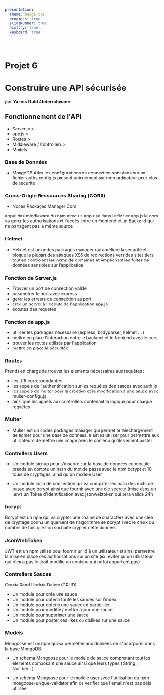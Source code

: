 ```yaml
---
presentation:
  theme: beige.css
  progress: true
  slideNumber: true
  history: true
  keyboard: true
  
  
---
```

<!-- slide -->
# Projet 6
# Construire une API sécurisée
par **Yannis Ould Abderrahmane**

<!-- slide -->
## Fonctionnement  de l'API
- Server.js >
- app.js >
- Routes >
- Middleware / Controllers >
- Models 

<!-- slide -->
### Base de Données

- MongoDB Atlas 
les configurations de connection sont dans sur un fichier auths.config.js present uniquement sur mon ordinateur pour plus de securité

<!-- slide -->
### Cross-Origin Ressources Sharing (CORS)
-  Nodes Packages Manager Cors

appel des middleware du npm avec un app.use dans le fichier app.js
le cors va gèrer les authorisations et l'accès entre un Frontend et un Backend qui ne partagent pas la même source

<!-- slide -->
### Helmet

- Helmet est un nodes packages manager qui améliore la securité et bloque la plupart des attaques XSS de redirections vers des sites tiers tout en controlant les noms de domaines et empêchant les fuites de données sensibles sur l'application 



<!-- slide -->
### Fonction de Server.js

- Trouver un port de connection valide
- parametrer le port avec express
- gerer les erreurs de connection au port 
- crée un server à l'ecoute de l'application app.js
- écoutes des requetes 

<!-- slide -->
### Fonction de app.js

- utiliser les packages nécessaire (express, bodyparser, helmet ... )
- mettre en place l'interaction entre le backend et le frontend avec le cors
- trouver les routes utilisés par l'application
- mettre en place la sécuritée 

<!-- slide -->
### Routes

 Prends en charge de trouver les elements nécessaires aux requêtes :
- les URI correspondantes 
- les appels de l'authentification sur les requêtes des sauces avec auth.js 
- les appels de multer pour la creation et la modification d'une sauce  avec multer-configs.js
- ainsi que les appels aux controllers contenant la logique pour chaque requêtes

<!-- slide -->
### Multer

- Multer est un nodes packages manager qui permet le telechargement de fichier pour une base de données.
Il est ici utiliser pour permettre aux utilisateurs de mettre une image avec le contenu qu'ils veulent poster

<!-- slide -->
### Controllers Users

- Un module signup pour s'inscrire sur la base de données 
ce module prends en compte un hash du mot de passe avec le npm bcrypt et 10 tours de cryptages, ainsi qu'un modele User.

- Un module login de connection qui va comparer les hash des mots de passe avec bcrypt ainsi que fournir avec une clé secrete (mise dans un .env) un Token d'identification avec jsonwebtoken qui sera valide 24h

<!-- slide -->
### bcrypt

Bcrypt est un npm qui va crypter une chaine de charactère avec une clée de cryptage connu uniquement de l'algorithme de bcrypt avec le choix du nombre de fois que l'on souhaite crypter cette donnée. 

<!-- slide -->
### JsonWebToken

JWT est un npm utilisé pour fournir un id à un utilisateur et ainsi permettre la mise en place des authorisations sur un site (ex: eviter qu'un utilisateur qui n'en a pas le droit modifie un contenu qui ne lui appartient pas)

<!-- slide -->
### Controllers Sauces

Create Read Update Delete (CRUD)

- Un module pour crée une sauce 
- Un module pour obtenir toute les sauces sur l'index
- Un module pour obtenir une sauce en particulier
- Un module pour modifié / mettre a jour une sauce
- Un module pour supprimer une sauce 
- Un module pour poster des likes ou dislikes sur une sauce 

<!-- slide -->
### Models

Mongoose est un npm qui va permettre aux données de s'incorporer dans la base MongoDB

- Un schema Mongoose pour le modele de sauce comprenant tout les elements composant une sauce ainsi que leurs types ( String , Number...)

- Un schema Mongoose pour le modele user avec l'utilisation du npm mongoose-unique-validator afin de verifier que l'email n'est pas déja utilisée

